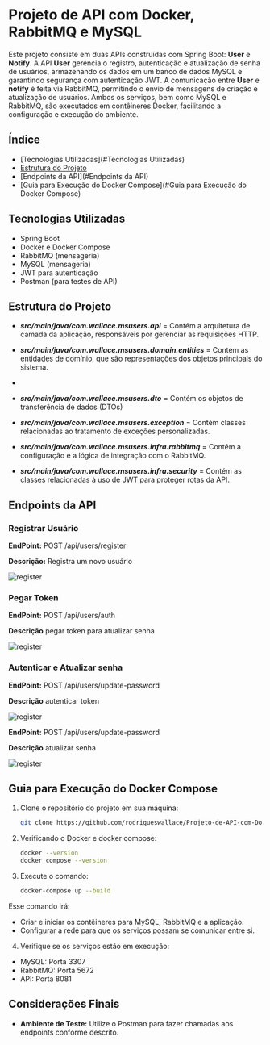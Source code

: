# Projeto de API com Docker, RabbitMQ e MySQL

Este projeto consiste em duas APIs construídas com Spring Boot: **User** e **Notify**. A API **User** gerencia o registro, autenticação e atualização de senha de usuários, armazenando os dados em um banco de dados MySQL e garantindo segurança com autenticação JWT. A comunicação entre **User** e **notify** é feita via RabbitMQ, permitindo o envio de mensagens de criação e atualização de usuários. Ambos os serviços, bem como MySQL e RabbitMQ, são executados em contêineres Docker, facilitando a configuração e execução do ambiente.

## Índice
- [Tecnologias Utilizadas](#Tecnologias Utilizadas)
- [Estrutura do Projeto](#estrutura-do-projeto)
- [Endpoints da API](#Endpoints da API)
- [Guia para Execução do Docker Compose](#Guia para Execução do Docker Compose)


## Tecnologias Utilizadas

- Spring Boot
- Docker e Docker Compose
- RabbitMQ (mensageria)
- MySQL (mensageria)
- JWT para autenticação
- Postman (para testes de API)


## Estrutura do Projeto

- ***src/main/java/com.wallace.msusers.api*** =  Contém a arquitetura de camada da aplicação, responsáveis por gerenciar as requisições HTTP.


- ***src/main/java/com.wallace.msusers.domain.entities*** = Contém as entidades de domínio, que são representações dos objetos principais do sistema.
- 
- ***src/main/java/com.wallace.msusers.dto*** = Contém os objetos de transferência de dados (DTOs)


- ***src/main/java/com.wallace.msusers.exception*** = Contém classes relacionadas ao tratamento de exceções personalizadas.


- ***src/main/java/com.wallace.msusers.infra.rabbitmq*** = Contém a configuração e a lógica de integração com o RabbitMQ.


- ***src/main/java/com.wallace.msusers.infra.security*** = Contém as classes relacionadas à uso de JWT para proteger rotas da API.


## Endpoints da API

### Registrar Usuário

**EndPoint:** POST /api/users/register

**Descrição:** Registra um novo usuário

![register](../desafio-3F/img/register.png)

### Pegar Token

**EndPoint:** POST /api/users/auth

**Descrição** pegar token para atualizar senha

![register](../desafio-3F/img/token.png)


### Autenticar e Atualizar senha


**EndPoint:** POST /api/users/update-password

**Descrição** autenticar token

![register](../desafio-3F/img/tokenVali.png)


**EndPoint:** POST /api/users/update-password

**Descrição** atualizar senha

![register](../desafio-3F/img/update.png)


## Guia para Execução do Docker Compose

1. Clone o repositório do projeto em sua máquina:
   ```bash
   git clone https://github.com/rodrigueswallace/Projeto-de-API-com-Docker-RabbitMQ-e-MySQL.git
    ```
   
2. Verificando o Docker e docker compose:
    ```bash
    docker --version
    docker compose --version
    ```
3. Execute o comando:
    ```bash
    docker-compose up --build
    ```

Esse comando irá:

- Criar e iniciar os contêineres para MySQL, RabbitMQ e a aplicação.
- Configurar a rede para que os serviços possam se comunicar entre si.

4. Verifique se os serviços estão em execução:

- MySQL: Porta 3307
- RabbitMQ: Porta 5672
- API: Porta 8081

## Considerações Finais

- **Ambiente de Teste:** Utilize o Postman para fazer chamadas aos endpoints conforme descrito.

